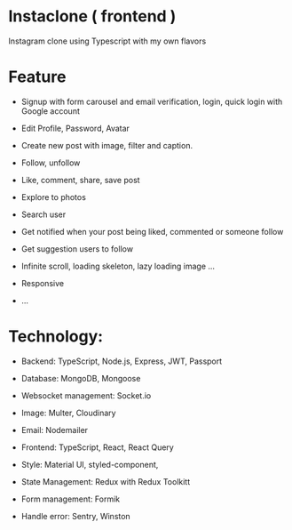 # Instaclone ( frontend )

Instagram clone using Typescript with my own flavors

# Feature

- Signup with form carousel and email verification, login, quick login with Google account

- Edit Profile, Password, Avatar

- Create new post with image, filter and caption.

- Follow, unfollow

- Like, comment, share, save post

- Explore to photos

- Search user

- Get notified when your post being liked, commented or someone follow

- Get suggestion users to follow

- Infinite scroll, loading skeleton, lazy loading image ...

- Responsive

- ...

# Technology:

- Backend: TypeScript, Node.js, Express, JWT, Passport

- Database: MongoDB, Mongoose

- Websocket management: Socket.io

- Image: Multer, Cloudinary

- Email: Nodemailer

- Frontend: TypeScript, React, React Query

- Style: Material UI, styled-component,

- State Management: Redux with Redux Toolkitt

- Form management: Formik

- Handle error: Sentry, Winston
